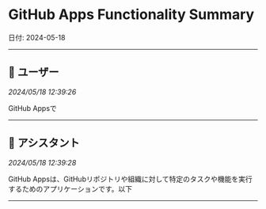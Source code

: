 # GitHub Apps Functionality Summary

日付: 2024-05-18

---

## 👤 ユーザー
*2024/05/18 12:39:26*

GitHub Appsで

---

## 🤖 アシスタント
*2024/05/18 12:39:28*

GitHub Appsは、GitHubリポジトリや組織に対して特定のタスクや機能を実行するためのアプリケーションです。以下

---
